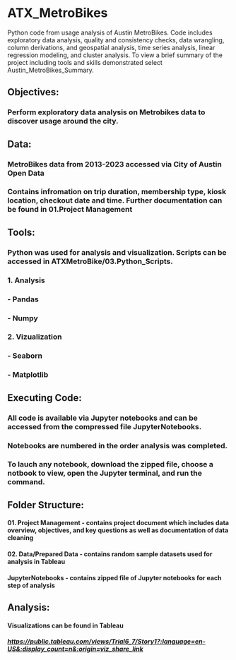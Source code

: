 # ATX_MetroBikes
Python code from usage analysis of Austin MetroBikes. Code includes exploratory data analysis, quality and consistency checks, data wrangling, column derivations, and geospatial analysis, time series analysis, linear regression modeling, and cluster analysis. To view a brief summary of the project including tools and skills demonstrated select Austin_MetroBikes_Summary.

## Objectives:
### Perform exploratory data analysis on Metrobikes data to discover usage around the city. 


## Data:
### MetroBikes data from 2013-2023 accessed via City of Austin Open Data
  ### Contains infromation on trip duration, membership type, kiosk location, checkout date and time. Further documentation can be found in 01.Project Management


## Tools:
### Python was used for analysis and visualization. Scripts can be accessed in ATXMetroBike/03.Python_Scripts.
### 1. Analysis
  ### - Pandas
  ### - Numpy
### 2. Vizualization
  ### - Seaborn
  ### - Matplotlib

## Executing Code:
### All code is available via Jupyter notebooks and can be accessed from the compressed file JupyterNotebooks.
### Notebooks are numbered in the order analysis was completed.
### To lauch any notebook, download the zipped file, choose a notbook to view, open the Jupyter terminal, and run the command.

## Folder Structure:
#### 01. Project Management - contains project document which includes data overview, objectives, and key questions as well as documentation of data cleaning
#### 02. Data/Prepared Data - contains random sample datasets used for analysis in Tableau
#### JupyterNotebooks - contains zipped file of Jupyter notebooks for each step of analysis

## Analysis:
#### Visualizations can be found in Tableau 
##### https://public.tableau.com/views/Trial6_7/Story1?:language=en-US&:display_count=n&:origin=viz_share_link
